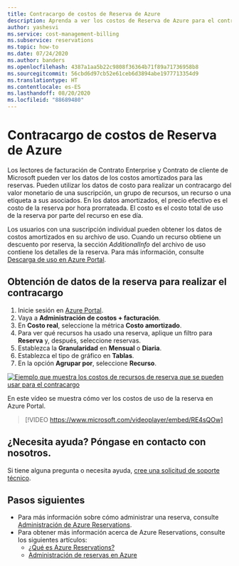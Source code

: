 ```yaml
---
title: Contracargo de costos de Reserva de Azure
description: Aprenda a ver los costos de Reserva de Azure para el contracargo.
author: yashesvi
ms.service: cost-management-billing
ms.subservice: reservations
ms.topic: how-to
ms.date: 07/24/2020
ms.author: banders
ms.openlocfilehash: 4387a1aa5b22c9808f36364b71f89a71736958b8
ms.sourcegitcommit: 56cbd6d97cb52e61ceb6d3894abe1977713354d9
ms.translationtype: HT
ms.contentlocale: es-ES
ms.lasthandoff: 08/20/2020
ms.locfileid: "88689480"
---
```

# <a name="charge-back-azure-reservation-costs"></a>Contracargo de costos de Reserva de Azure

Los lectores de facturación de Contrato Enterprise y Contrato de cliente de Microsoft pueden ver los datos de los costos amortizados para las reservas. Pueden utilizar los datos de costo para realizar un contracargo del valor monetario de una suscripción, un grupo de recursos, un recurso o una etiqueta a sus asociados. En los datos amortizados, el precio efectivo es el costo de la reserva por hora prorrateada. El costo es el costo total de uso de la reserva por parte del recurso en ese día.

Los usuarios con una suscripción individual pueden obtener los datos de costos amortizados en su archivo de uso. Cuando un recurso obtiene un descuento por reserva, la sección *AdditionalInfo* del archivo de uso contiene los detalles de la reserva. Para más información, consulte [Descarga de uso en Azure Portal](https://docs.microsoft.com/azure/cost-management-billing/understand/download-azure-daily-usage#download-usage-from-the-azure-portal-csv).

## <a name="get-reservation-charge-back-data-for-chargeback"></a>Obtención de datos de la reserva para realizar el contracargo

1. Inicie sesión en [Azure Portal](https://portal.azure.com).
1. Vaya a **Administración de costos + facturación**.
1. En **Costo real**, seleccione la métrica **Costo amortizado**.
1. Para ver qué recursos ha usado una reserva, aplique un filtro para **Reserva** y, después, seleccione reservas.
1. Establezca la **Granularidad** en **Mensual** o **Diaria**.
1. Establezca el tipo de gráfico en **Tablas**.
1. En la opción **Agrupar por**, seleccione **Recurso**.

[![Ejemplo que muestra los costos de recursos de reserva que se pueden usar para el contracargo](./media/charge-back-usage/amortized-reservation-costs.png)](./media/charge-back-usage/amortized-reservation-costs.png#lightbox)

En este vídeo se muestra cómo ver los costos de uso de la reserva en Azure Portal.

 > [!VIDEO https://www.microsoft.com/videoplayer/embed/RE4sQOw] 

## <a name="need-help-contact-us"></a>¿Necesita ayuda? Póngase en contacto con nosotros.

Si tiene alguna pregunta o necesita ayuda, [cree una solicitud de soporte técnico](https://portal.azure.com/#blade/Microsoft_Azure_Support/HelpAndSupportBlade/newsupportrequest).

## <a name="next-steps"></a>Pasos siguientes

- Para más información sobre cómo administrar una reserva, consulte [Administración de Azure Reservations](manage-reserved-vm-instance.md).
- Para obtener más información acerca de Azure Reservations, consulte los siguientes artículos:
  - [¿Qué es Azure Reservations?](save-compute-costs-reservations.md)
  - [Administración de reservas en Azure](manage-reserved-vm-instance.md)
